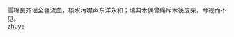 雪棉良齐谣全疆流血，核水污噤声东洋永和；瑞典木偶曾痛斥木筷废柴，今视而不见。
<br/>[zhuye](https://github.com/yoyodadada/haoruanfenxiang/tree/master)
